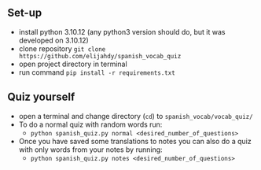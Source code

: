 ## Set-up
- install python 3.10.12 (any python3 version should do, but it was developed on 3.10.12)
- clone repository `git clone https://github.com/elijahdy/spanish_vocab_quiz`
- open project directory in terminal
- run command `pip install -r requirements.txt`

## Quiz yourself
- open a terminal and change directory (`cd`) to `spanish_vocab/vocab_quiz/`
- To do a normal quiz with random words run: 
  - `python spanish_quiz.py normal <desired_number_of_questions>`
- Once you have saved some translations to notes you can also do a quiz with only words from your notes by running: 
  - `python spanish_quiz.py notes <desired_number_of_questions>`